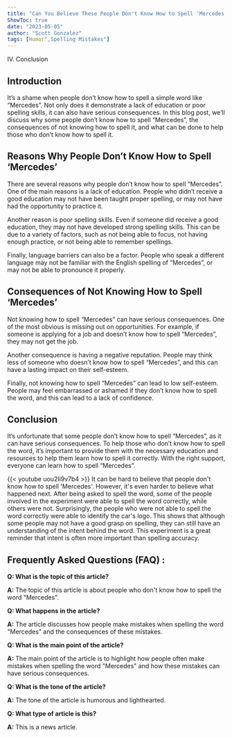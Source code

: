 ```yaml
---
title: "Can You Believe These People Don't Know How to Spell 'Mercedes'? You Won't Believe What Happens Next!"
ShowToc: true 
date: "2023-05-05"
author: "Scott Gonzalez" 
tags: [Humor",Spelling Mistakes"]
---
```

IV. Conclusion

## Introduction 

It’s a shame when people don’t know how to spell a simple word like “Mercedes”. Not only does it demonstrate a lack of education or poor spelling skills, it can also have serious consequences. In this blog post, we’ll discuss why some people don’t know how to spell “Mercedes”, the consequences of not knowing how to spell it, and what can be done to help those who don’t know how to spell it.

## Reasons Why People Don’t Know How to Spell ‘Mercedes’

There are several reasons why people don’t know how to spell “Mercedes”. One of the main reasons is a lack of education. People who didn’t receive a good education may not have been taught proper spelling, or may not have had the opportunity to practice it.

Another reason is poor spelling skills. Even if someone did receive a good education, they may not have developed strong spelling skills. This can be due to a variety of factors, such as not being able to focus, not having enough practice, or not being able to remember spellings.

Finally, language barriers can also be a factor. People who speak a different language may not be familiar with the English spelling of “Mercedes”, or may not be able to pronounce it properly.

## Consequences of Not Knowing How to Spell ‘Mercedes’

Not knowing how to spell “Mercedes” can have serious consequences. One of the most obvious is missing out on opportunities. For example, if someone is applying for a job and doesn’t know how to spell “Mercedes”, they may not get the job.

Another consequence is having a negative reputation. People may think less of someone who doesn’t know how to spell “Mercedes”, and this can have a lasting impact on their self-esteem.

Finally, not knowing how to spell “Mercedes” can lead to low self-esteem. People may feel embarrassed or ashamed if they don’t know how to spell the word, and this can lead to a lack of confidence.

## Conclusion

It’s unfortunate that some people don’t know how to spell “Mercedes”, as it can have serious consequences. To help those who don’t know how to spell the word, it’s important to provide them with the necessary education and resources to help them learn how to spell it correctly. With the right support, everyone can learn how to spell “Mercedes”.

{{< youtube uou2Ii9v7b4 >}} 
It can be hard to believe that people don't know how to spell 'Mercedes'. However, it's even harder to believe what happened next. After being asked to spell the word, some of the people involved in the experiment were able to spell the word correctly, while others were not. Surprisingly, the people who were not able to spell the word correctly were able to identify the car's logo. This shows that although some people may not have a good grasp on spelling, they can still have an understanding of the intent behind the word. This experiment is a great reminder that intent is often more important than spelling accuracy.

## Frequently Asked Questions (FAQ) :
**Q: What is the topic of this article?**

**A:** The topic of this article is about people who don't know how to spell the word "Mercedes". 

**Q: What happens in the article?**

**A:** The article discusses how people make mistakes when spelling the word "Mercedes" and the consequences of these mistakes. 

**Q: What is the main point of the article?**

**A:** The main point of the article is to highlight how people often make mistakes when spelling the word "Mercedes" and how these mistakes can have serious consequences.

**Q: What is the tone of the article?**

**A:** The tone of the article is humorous and lighthearted.

**Q: What type of article is this?**

**A:** This is a news article.





